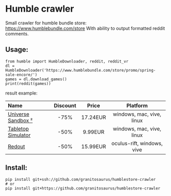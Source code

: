 # Humble crawler

Small crawler for humble bundle store: https://www.humblebundle.com/store
With ability to output formatted reddit comments.

## Usage:

    from humble import HumbleDownloader, reddit, reddit_vr
    dl = HumbleDownloader('https://www.humblebundle.com/store/promo/spring-sale-encore/')
    games = dl.download_games()
    print(reddit(games))

result example:

| Name   | Discount | Price | Platform |
|:-------|:--------:|:-----:|:---------:|
| [Universe Sandbox ²](https://www.humblebundle.com/store/universe-sandbox-squared) | -75% | 17.24EUR | windows, mac, vive, linux |
| [Tabletop Simulator](https://www.humblebundle.com/store/tabletop-simulator) | -50% | 9.99EUR | windows, mac, vive, linux |
| [Redout](https://www.humblebundle.com/store/redout) | -50% | 15.99EUR | oculus-rift, windows, vive |


## Install:

    pip install git+ssh://github.com/granitosaurus/humblestore-crawler
    # or
    pip install git+https://github.com/granitosaurus/humblestore-crawler

